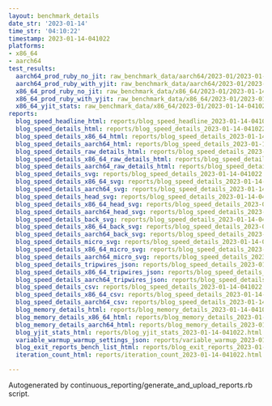 ```yaml
---
layout: benchmark_details
date_str: '2023-01-14'
time_str: '04:10:22'
timestamp: 2023-01-14-041022
platforms:
- x86_64
- aarch64
test_results:
  aarch64_prod_ruby_no_jit: raw_benchmark_data/aarch64/2023-01/2023-01-14-041022_basic_benchmark_aarch64_prod_ruby_no_jit.json
  aarch64_prod_ruby_with_yjit: raw_benchmark_data/aarch64/2023-01/2023-01-14-041022_basic_benchmark_aarch64_prod_ruby_with_yjit.json
  x86_64_prod_ruby_no_jit: raw_benchmark_data/x86_64/2023-01/2023-01-14-041022_basic_benchmark_x86_64_prod_ruby_no_jit.json
  x86_64_prod_ruby_with_yjit: raw_benchmark_data/x86_64/2023-01/2023-01-14-041022_basic_benchmark_x86_64_prod_ruby_with_yjit.json
  x86_64_yjit_stats: raw_benchmark_data/x86_64/2023-01/2023-01-14-041022_basic_benchmark_x86_64_yjit_stats.json
reports:
  blog_speed_headline_html: reports/blog_speed_headline_2023-01-14-041022.html
  blog_speed_details_html: reports/blog_speed_details_2023-01-14-041022.html
  blog_speed_details_x86_64_html: reports/blog_speed_details_2023-01-14-041022.x86_64.html
  blog_speed_details_aarch64_html: reports/blog_speed_details_2023-01-14-041022.aarch64.html
  blog_speed_details_raw_details_html: reports/blog_speed_details_2023-01-14-041022.raw_details.html
  blog_speed_details_x86_64_raw_details_html: reports/blog_speed_details_2023-01-14-041022.x86_64.raw_details.html
  blog_speed_details_aarch64_raw_details_html: reports/blog_speed_details_2023-01-14-041022.aarch64.raw_details.html
  blog_speed_details_svg: reports/blog_speed_details_2023-01-14-041022.svg
  blog_speed_details_x86_64_svg: reports/blog_speed_details_2023-01-14-041022.x86_64.svg
  blog_speed_details_aarch64_svg: reports/blog_speed_details_2023-01-14-041022.aarch64.svg
  blog_speed_details_head_svg: reports/blog_speed_details_2023-01-14-041022.head.svg
  blog_speed_details_x86_64_head_svg: reports/blog_speed_details_2023-01-14-041022.x86_64.head.svg
  blog_speed_details_aarch64_head_svg: reports/blog_speed_details_2023-01-14-041022.aarch64.head.svg
  blog_speed_details_back_svg: reports/blog_speed_details_2023-01-14-041022.back.svg
  blog_speed_details_x86_64_back_svg: reports/blog_speed_details_2023-01-14-041022.x86_64.back.svg
  blog_speed_details_aarch64_back_svg: reports/blog_speed_details_2023-01-14-041022.aarch64.back.svg
  blog_speed_details_micro_svg: reports/blog_speed_details_2023-01-14-041022.micro.svg
  blog_speed_details_x86_64_micro_svg: reports/blog_speed_details_2023-01-14-041022.x86_64.micro.svg
  blog_speed_details_aarch64_micro_svg: reports/blog_speed_details_2023-01-14-041022.aarch64.micro.svg
  blog_speed_details_tripwires_json: reports/blog_speed_details_2023-01-14-041022.tripwires.json
  blog_speed_details_x86_64_tripwires_json: reports/blog_speed_details_2023-01-14-041022.x86_64.tripwires.json
  blog_speed_details_aarch64_tripwires_json: reports/blog_speed_details_2023-01-14-041022.aarch64.tripwires.json
  blog_speed_details_csv: reports/blog_speed_details_2023-01-14-041022.csv
  blog_speed_details_x86_64_csv: reports/blog_speed_details_2023-01-14-041022.x86_64.csv
  blog_speed_details_aarch64_csv: reports/blog_speed_details_2023-01-14-041022.aarch64.csv
  blog_memory_details_html: reports/blog_memory_details_2023-01-14-041022.html
  blog_memory_details_x86_64_html: reports/blog_memory_details_2023-01-14-041022.x86_64.html
  blog_memory_details_aarch64_html: reports/blog_memory_details_2023-01-14-041022.aarch64.html
  blog_yjit_stats_html: reports/blog_yjit_stats_2023-01-14-041022.html
  variable_warmup_warmup_settings_json: reports/variable_warmup_2023-01-14-041022.warmup_settings.json
  blog_exit_reports_bench_list_html: reports/blog_exit_reports_2023-01-14-041022.bench_list.html
  iteration_count_html: reports/iteration_count_2023-01-14-041022.html

---
```

Autogenerated by continuous_reporting/generate_and_upload_reports.rb script.
